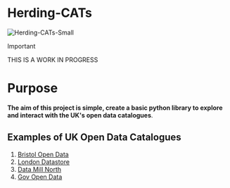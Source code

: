 # Herding-CATs

![Herding-CATs-Small](https://github.com/CHRISCARLON/Herding-CATs/assets/138154138/c8fa93e2-ac8b-4718-810d-c92c7254780f)

>[!IMPORTANT]
> THIS IS A WORK IN PROGRESS

# Purpose

**The aim of this project is simple, create a basic python library to explore and interact with the UK's open data catalogues**.

## Examples of UK Open Data Catalogues

1. [Bristol Open Data](https://opendata.bristol.gov.uk)
2. [London Datastore](https://data.london.gov.uk)
3. [Data Mill North](https://datamillnorth.org)
4. [Gov Open Data](https://www.data.gov.uk)
